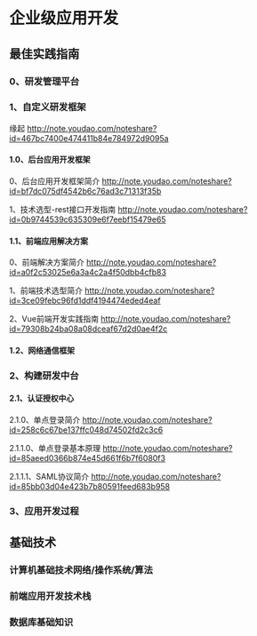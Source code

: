 
# 企业级应用开发

## 最佳实践指南
### 0、研发管理平台

### 1、自定义研发框架

缘起 http://note.youdao.com/noteshare?id=467bc7400e474411b84e784972d9095a

#### 1.0、后台应用开发框架
0、后台应用开发框架简介 http://note.youdao.com/noteshare?id=bf7dc075df4542b6c76ad3c71313f35b

1、技术选型-rest接口开发指南 http://note.youdao.com/noteshare?id=0b9744539c635309e6f7eebf15479e65

#### 1.1、前端应用解决方案

0、前端解决方案简介 http://note.youdao.com/noteshare?id=a0f2c53025e6a3a4c2a4f50dbb4cfb83

1、前端技术选型简介 http://note.youdao.com/noteshare?id=3ce09febc96fd1ddf4194474eded4eaf

2、Vue前端开发实践指南
 http://note.youdao.com/noteshare?id=79308b24ba08a08dceaf67d2d0ae4f2c


#### 1.2、网络通信框架

### 2、构建研发中台

#### 2.1、认证授权中心
2.1.0、单点登录简介 http://note.youdao.com/noteshare?id=258c6c67be137ffc048d74502fd2c3c6

2.1.1.0、单点登录基本原理 http://note.youdao.com/noteshare?id=85aeed0366b874e45d661f6b7f6080f3

2.1.1.1、SAML协议简介 http://note.youdao.com/noteshare?id=85bb03d04e423b7b80591feed683b958

### 3、应用开发过程

## 基础技术
### 计算机基础技术网络/操作系统/算法
### 前端应用开发技术栈
### 数据库基础知识

 
